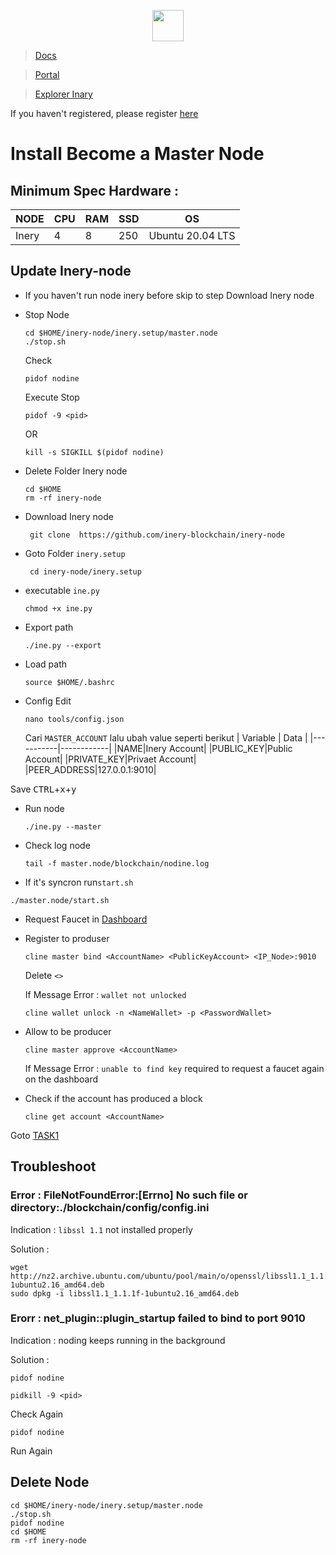 <p align="center">
  <img height="50" height="auto" src="https://user-images.githubusercontent.com/38981255/184088981-3f7376ae-7039-4915-98f5-16c3637ccea3.PNG">
</p>


> [Docs](https://docs.inery.io/docs)

> [Portal](https://testnet.inery.io/)

> [Explorer Inary](https://explorer.inery.io/ "Explorer Inary")

If you haven't registered, please register [here](https://testnet.inery.io/)

# Install Become a Master Node

## Minimum Spec Hardware :
NODE  | CPU     | RAM      | SSD     | OS     |
| ------------- | ------------- | ------------- | -------- | -------- |
| Inery | 4          | 8         | 250  | Ubuntu 20.04 LTS  |


## Update Inery-node 
* If you haven't run node inery before skip to step Download Inery node
* Stop Node
  ```console
  cd $HOME/inery-node/inery.setup/master.node
  ./stop.sh
  ```
  Check 
  ```console
  pidof nodine
  ```
    Execute Stop 
  ```console
  pidof -9 <pid>
    ```
    OR
   ```console
  kill -s SIGKILL $(pidof nodine)

  ```

* Delete Folder Inery node
  ```console
  cd $HOME
  rm -rf inery-node
  ```

* Download Inery node
  ```console
   git clone  https://github.com/inery-blockchain/inery-node
  ```

* Goto Folder `inery.setup`
  ```console
   cd inery-node/inery.setup
  ```

* executable `ine.py`
  ```console
  chmod +x ine.py
  ```

* Export path
  ```console
  ./ine.py --export
  ```

* Load path
  ```console
  source $HOME/.bashrc
  ```

* Config Edit
  ```console
  nano tools/config.json
  ```
  Cari `MASTER_ACCOUNT` lalu ubah value seperti berikut
  | Variable | Data |
  |-----------|------------|
  |NAME|Inery Account|
  |PUBLIC_KEY|Public Account|
  |PRIVATE_KEY|Privaet Account|
  |PEER_ADDRESS|127.0.0.1:9010|

 Save <kbd>CTRL</kbd>+<kbd>x</kbd>+<kbd>y</kbd>

* Run node
  ```console
  ./ine.py --master
  ```

* Check log node
  ```console
  tail -f master.node/blockchain/nodine.log
  ```

* If it's syncron run`start.sh`
```console
./master.node/start.sh
```

* Request Faucet in [Dashboard](https://testnet.inery.io/dashboard/)

* Register to produser
  ```console
  cline master bind <AccountName> <PublicKeyAccount> <IP_Node>:9010
  ```
  Delete `<>`

  If Message Error :  `wallet not unlocked` 

  ```console
  cline wallet unlock -n <NameWallet> -p <PasswordWallet>
  ```

* Allow to be producer
  ```console
  cline master approve <AccountName>
  ```

  If Message Error : `unable to find key` required to request a faucet again on the dashboard

* Check if the account has produced a block
  ```console
  cline get account <AccountName>
  ```

Goto [TASK1](https://github.com/an-node/NODE-TESTNET/tree/main/Inery/Task1)

## Troubleshoot

### Error : FileNotFoundError:[Errno] No such file or directory:./blockchain/config/config.ini

Indication :  `libssl 1.1` not installed properly

Solution : 
```
wget http://nz2.archive.ubuntu.com/ubuntu/pool/main/o/openssl/libssl1.1_1.1.1f-1ubuntu2.16_amd64.deb
sudo dpkg -i libssl1.1_1.1.1f-1ubuntu2.16_amd64.deb
```

### Erorr : net_plugin::plugin_startup failed to bind to port 9010

Indication : noding keeps running in the background

Solution : 
```
pidof nodine

pidkill -9 <pid>
```

Check Again

```
pidof nodine
```

Run Again

## Delete Node
  ```console
  cd $HOME/inery-node/inery.setup/master.node
  ./stop.sh
 pidof nodine
 cd $HOME
 rm -rf inery-node 
 ```
